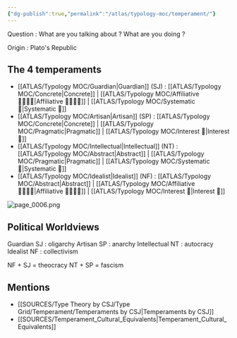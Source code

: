 ```yaml
---
{"dg-publish":true,"permalink":"/atlas/typology-moc/temperament/"}
---
```



Question : What are you talking about ? What are you doing ? 

Origin : Plato's Republic 

## The 4 temperaments
- [[ATLAS/Typology MOC/Guardian\|Guardian]] (SJ) : [[ATLAS/Typology MOC/Concrete\|Concrete]] | [[ATLAS/Typology MOC/Affiliative 👨‍👩‍👧‍👦\|Affiliative 👨‍👩‍👧‍👦]] | [[ATLAS/Typology MOC/Systematic 🔧\|Systematic 🔧]]
- [[ATLAS/Typology MOC/Artisan\|Artisan]] (SP) : [[ATLAS/Typology MOC/Concrete\|Concrete]] | [[ATLAS/Typology MOC/Pragmatic\|Pragmatic]] | [[ATLAS/Typology MOC/Interest 🤝\|Interest 🤝]] 
- [[ATLAS/Typology MOC/Intellectual\|Intellectual]] (NT) : [[ATLAS/Typology MOC/Abstract\|Abstract]] | [[ATLAS/Typology MOC/Pragmatic\|Pragmatic]] | [[ATLAS/Typology MOC/Systematic 🔧\|Systematic 🔧]]
- [[ATLAS/Typology MOC/Idealist\|Idealist]] (NF) : [[ATLAS/Typology MOC/Abstract\|Abstract]] | [[ATLAS/Typology MOC/Affiliative 👨‍👩‍👧‍👦\|Affiliative 👨‍👩‍👧‍👦]] | [[ATLAS/Typology MOC/Interest 🤝\|Interest 🤝]]

![page_0006.png](/img/user/EXTRAS/Images/page_0006.png)

## Political Worldviews

Guardian SJ : oligarchy 
Artisan SP : anarchy
Intellectual NT : autocracy
Idealist NF : collectivism

NF + SJ = theocracy
NT + SP = fascism

## Mentions
- [[SOURCES/Type Theory by CSJ/Type Grid/Temperament/Temperaments by CSJ\|Temperaments by CSJ]]
- [[SOURCES/Temperament_Cultural_Equivalents\|Temperament_Cultural_Equivalents]]